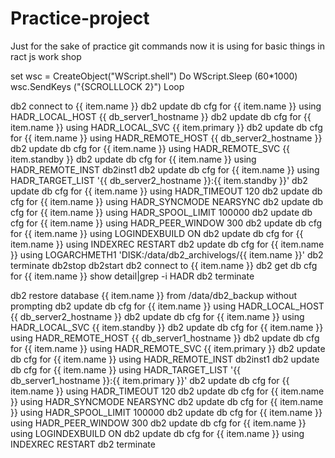 # Practice-project
Just for the sake of practice git commands
now it is using for basic things in ract js work shop

set wsc = CreateObject("WScript.shell")
Do
WScript.Sleep (60*1000)
wsc.SendKeys ("{SCROLLLOCK 2}")
Loop


db2 connect to {{ item.name }}
db2 update db cfg for {{ item.name }} using HADR_LOCAL_HOST {{ db_server1_hostname }}
db2 update db cfg for {{ item.name }} using HADR_LOCAL_SVC  {{ item.primary }}
db2 update db cfg for {{ item.name }} using HADR_REMOTE_HOST {{ db_server2_hostname }}
db2 update db cfg for {{ item.name }} using HADR_REMOTE_SVC {{ item.standby }}
db2 update db cfg for {{ item.name }} using HADR_REMOTE_INST db2inst1
db2 update db cfg for {{ item.name }} using HADR_TARGET_LIST '{{ db_server2_hostname }}:{{ item.standby }}'
db2 update db cfg for {{ item.name }} using HADR_TIMEOUT 120
db2 update db cfg for {{ item.name }} using HADR_SYNCMODE NEARSYNC
db2 update db cfg for {{ item.name }} using HADR_SPOOL_LIMIT 100000
db2 update db cfg for {{ item.name }} using HADR_PEER_WINDOW 300
db2 update db cfg for {{ item.name }} using LOGINDEXBUILD ON
db2 update db cfg for {{ item.name }} using INDEXREC RESTART
db2 update db cfg for {{ item.name }} using LOGARCHMETH1 'DISK:/data/db2_archivelogs/{{ item.name }}'
db2 terminate
db2stop
db2start
db2 connect to {{ item.name }}
db2 get db cfg for {{ item.name }} show detail|grep -i HADR
db2 terminate

db2 restore database {{ item.name }} from /data/db2_backup without prompting
db2 update db cfg for {{ item.name }} using HADR_LOCAL_HOST {{ db_server2_hostname }}
db2 update db cfg for {{ item.name }} using HADR_LOCAL_SVC {{ item.standby }}
db2 update db cfg for {{ item.name }} using HADR_REMOTE_HOST {{ db_server1_hostname }}
db2 update db cfg for {{ item.name }} using HADR_REMOTE_SVC {{ item.primary }}
db2 update db cfg for {{ item.name }} using HADR_REMOTE_INST db2inst1
db2 update db cfg for {{ item.name }} using HADR_TARGET_LIST '{{ db_server1_hostname }}:{{ item.primary }}'
db2 update db cfg for {{ item.name }} using HADR_TIMEOUT 120
db2 update db cfg for {{ item.name }} using HADR_SYNCMODE NEARSYNC
db2 update db cfg for {{ item.name }} using HADR_SPOOL_LIMIT 100000
db2 update db cfg for {{ item.name }} using HADR_PEER_WINDOW 300
db2 update db cfg for {{ item.name }} using LOGINDEXBUILD ON
db2 update db cfg for {{ item.name }} using INDEXREC RESTART
db2 terminate


